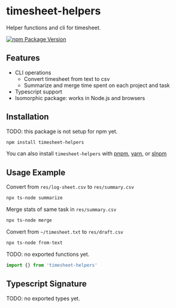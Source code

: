 # timesheet-helpers

Helper functions and cli for timesheet.

[![npm Package Version](https://img.shields.io/npm/v/timesheet-helpers)](https://www.npmjs.com/package/timesheet-helpers)

## Features

- CLI operations
  - Convert timesheet from text to csv
  - Summarize and merge time spent on each project and task
- Typescript support
- Isomorphic package: works in Node.js and browsers

## Installation

TODO: this package is not setup for npm yet.

```bash
npm install timesheet-helpers
```

You can also install `timesheet-helpers` with [pnpm](https://pnpm.io/), [yarn](https://yarnpkg.com/), or [slnpm](https://github.com/beenotung/slnpm)

## Usage Example

Convert from `res/log-sheet.csv` to `res/summary.csv`

```bash
npx ts-node summarize
```

Merge stats of same task in `res/summary.csv`

```bash
npx ts-node merge
```

Convert from `~/timesheet.txt` to `res/draft.csv`

```bash
npx ts-node from-text
```

TODO: no exported functions yet.

```typescript
import {} from 'timesheet-helpers'
```

## Typescript Signature

TODO: no exported types yet.

```typescript

```
